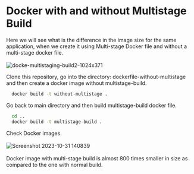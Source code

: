 # Docker with and without Multistage Build
Here we will see what is the difference in the image size for the same application, when we create it using Multi-stage Docker file and without a multi-stage docker file.
<br />
<br />
![docke-multistaging-build2-1024x371](https://github.com/warlock601/Docker-Multistage/assets/32487715/1968a1d9-6968-4148-9a6e-f28e8648b475)

Clone this repository, go into the directory: dockerfile-without-multistage and then create a docker image without multistage-build. <br />
```bash
  docker build -t without-multistage .
```
Go back to main directory and then build multistage-build docker file.
```bash
  cd ..
  docker build -t multistage-build .
```
Check Docker images.
<br />
<br />
![Screenshot 2023-10-31 140839](https://github.com/warlock601/Docker-Multistage/assets/32487715/37616309-1f3c-45fd-89fd-0e1d3024bd20)
<br />
<br />
Docker image with multi-stage build is almost 800 times smaller in size as compared to the one with normal build. 
